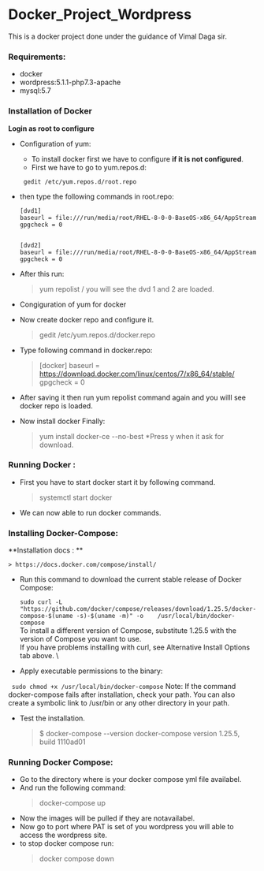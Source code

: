 # Docker_Project_Wordpress
This is a docker project done under the guidance of Vimal Daga sir.

### Requirements: 
- docker
- wordpress:5.1.1-php7.3-apache
- mysql:5.7


### Installation of Docker
**Login as root to configure**
- Configuration of yum:

  * To install docker first we have to configure **if it is not configured**.
  * First we have to go to yum.repos.d:
   ```
    gedit /etc/yum.repos.d/root.repo
   ```
 
 * then type the following commands in root.repo:
   ```
   [dvd1]
   baseurl = file:///run/media/root/RHEL-8-0-0-BaseOS-x86_64/AppStream
   gpgcheck = 0
   

   [dvd2]
   baseurl = file:///run/media/root/RHEL-8-0-0-BaseOS-x86_64/AppStream
   gpgcheck = 0
   ```
 * After this run: 
   > yum repolist
   /
  you will see the dvd 1 and 2 are loaded.
- Congiguration of yum for docker 
* Now create docker repo and configure it.
    > gedit /etc/yum.repos.d/docker.repo
* Type following command in docker.repo:
     > [docker]
     > baseurl = https://download.docker.com/linux/centos/7/x86_64/stable/
     > gpgcheck = 0
    
 * After saving it then run yum repolist command again and you willl see docker repo is loaded.
 * Now install docker Finally:
    > yum install docker-ce --no-best
  *Press y when it ask for download.

### Running Docker :
 * First you have to start docker start it by following command.
    > systemctl start docker
 * We can now able to run docker commands.

### Installing Docker-Compose:

 **Installation docs : **
   
    > https://docs.docker.com/compose/install/
    
 * Run this command to download the current stable release of Docker Compose:

    ``` sudo curl -L "https://github.com/docker/compose/releases/download/1.25.5/docker-compose-$(uname -s)-$(uname -m)" -o    /usr/local/bin/docker-compose ```\
 To install a different version of Compose, substitute 1.25.5 with the version of Compose you want to use.
\
 If you have problems installing with curl, see Alternative Install Options tab above.
\
 * Apply executable permissions to the binary:

  ``` sudo chmod +x /usr/local/bin/docker-compose```
Note: If the command docker-compose fails after installation, check your path. You can also create a symbolic link to /usr/bin or any other directory in your path.

 * Test the installation.

   > $ docker-compose --version
   > docker-compose version 1.25.5, build 1110ad01 

### Running Docker Compose:
 *  Go to the directory where is your docker compose yml file availabel.
 *  And run the following command:
      > docker-compose up
 * Now the images will be pulled if they are notavailabel.
 * Now go to port where PAT is set of you wordpress you will able to access the wordpress site.
 * to stop docker compose run:
    > docker compose down
